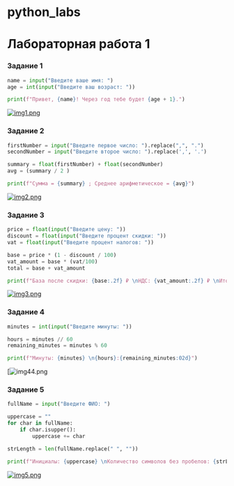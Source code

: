 # python_labs
# Лабораторная работа 1
### Задание 1
```python
name = input("Введите ваше имя: ")
age = int(input("Введите ваш возраст: "))

print(f"Привет, {name}! Через год тебе будет {age + 1}.")
```
[![img1.png](https://i.postimg.cc/DmkF39QK/img1.png)](https://postimg.cc/0KfhpHHt)

### Задание 2
```python
firstNumber = input("Введите первое число: ").replace(",", ".")
secondNumber = input("Введите второе число: ").replace(',', '.')

summary = float(firstNumber) + float(secondNumber)
avg = (summary / 2 )

print(f"Сумма = {summary} ; Среднее арифметическое = {avg}")
```
[![img2.png](https://i.postimg.cc/PxT292vF/img2.png)](https://postimg.cc/jW3HJ6Xz)

### Задание 3
```python
price = float(input("Введите цену: "))
discount = float(input("Введите процент скидки: "))
vat = float(input("Введите процент налогов: "))

base = price * (1 - discount / 100)
vat_amount = base * (vat/100)
total = base + vat_amount

print(f"База после скидки: {base:.2f} ₽ \nНДС: {vat_amount:.2f} ₽ \nИтого к оплате: {total:.2f} ₽")
```
[![img3.png](https://i.postimg.cc/yYMh2vwX/img3.png)](https://postimg.cc/LnVZ1B4n)

### Задание 4
```python
minutes = int(input("Введите минуты: "))

hours = minutes // 60
remaining_minutes = minutes % 60

print(f"Минуты: {minutes} \n{hours}:{remaining_minutes:02d}")
```
[![img44.png](https://imgur.com/a/J9CPiEI)

### Задание 5
```python
fullName = input("Введите ФИО: ")

uppercase = ""
for char in fullName:
    if char.isupper():
        uppercase += char

strLength = len(fullName.replace(" ", ""))

print(f"Инициалы: {uppercase} \nКоличество символов без пробелов: {strLength}")
```
[![img5.png](https://i.postimg.cc/WpDXKFdV/img5.png)](https://postimg.cc/RqB7J01p)
